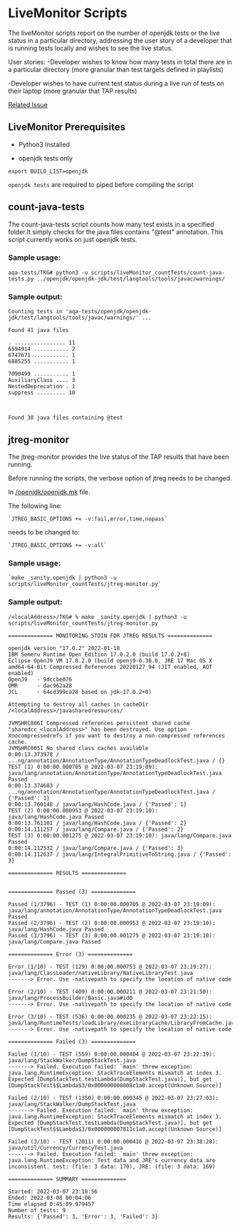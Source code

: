 # LiveMonitor Scripts

The liveMonitor scripts report on the number of openjdk tests or the live status in a particular directory, addressing the user story of a developer that is running tests locally and wishes to see the live status.

User stories:
-Developer wishes to know how many tests in total there are in a particular directory (more granular than test targets defined in playlists)

-Developer wishes to have current test status during a live run of tests on their laptop (more granular that TAP results)

[Related Issue](https://github.com/adoptium/TKG/issues/176)

## LiveMonitor Prerequisites

- Python3 Installed

- openjdk tests only

`export BUILD_LIST=openjdk`

`openjdk tests` are required to piped before compiling the script



## count-java-tests

The count-java-tests script counts how many test exists in a specified folder.It simply checks for the java files contains "@test" annotation. This script currently works on just openjdk tests.

### Sample usage:

`aqa-tests/TKG# python3 -u scripts/liveMonitor_countTests/count-java-tests.py ../openjdk/openjdk-jdk/test/langtools/tools/javac/warnings/`

### Sample output:

    Counting tests in 'aqa-tests/openjdk/openjdk-jdk/test/langtools/tools/javac/warnings/' ...

    Found 41 java files

    . ................ 11 
    6594914 ........... 2 
    6747671 ........... 1 
    6885255 ........... 1 

    7090499 ........... 1 
    AuxiliaryClass .... 3 
    NestedDeprecation . 1 
    suppress ......... 10 



    Found 30 java files containing @test

## jtreg-monitor

The jtreg-monitor provides the live status of the TAP results that have been running.

Before running the scripts, the verbose option of jtreg needs to be changed. 

In [/openjdk/openjdk.mk](https://github.com/adoptium/aqa-tests/blob/master/openjdk/openjdk.mk) file. 

The following line: 

    `JTREG_BASIC_OPTIONS += -v:fail,error,time,nopass`  
needs to be changed to:

    `JTREG_BASIC_OPTIONS += -v:all`

### Sample usage:

	`make _sanity.openjdk | python3 -u scripts/liveMonitor_countTests/jtreg-monitor.py`


### Sample output:

    /<localAddress>/TKG# % make _sanity.openjdk | python3 -u scripts/liveMonitor_countTests/jtreg-monitor.py

    ============== MONITORING STDIN FOR JTREG RESULTS ==============

    openjdk version "17.0.2" 2022-01-18
    IBM Semeru Runtime Open Edition 17.0.2.0 (build 17.0.2+8)
    Eclipse OpenJ9 VM 17.0.2.0 (build openj9-0.30.0, JRE 17 Mac OS X amd64-64-Bit Compressed References 20220127_94 (JIT enabled, AOT enabled)
    OpenJ9   - 9dccbe076
    OMR      - dac962a28
    JCL      - 64cd399ca28 based on jdk-17.0.2+8)

    Attempting to destroy all caches in cacheDir /<localAddress>/javasharedresources/

    JVMSHRC806I Compressed references persistent shared cache "sharedcc_<localAddress>" has been destroyed. Use option -Xnocompressedrefs if you want to destroy a non-compressed references cache.
    JVMSHRC005I No shared class caches available
    0:00:13.373978 / ...ng/annotation/AnnotationType/AnnotationTypeDeadlockTest.java / {}
    TEST (1) 0:00:00.000705 @ 2022-03-07 23:19:09): java/lang/annotation/AnnotationType/AnnotationTypeDeadlockTest.java Passed
    0:00:13.374683 / ...ng/annotation/AnnotationType/AnnotationTypeDeadlockTest.java / {'Passed': 1}
    0:00:13.760148 / java/lang/HashCode.java / {'Passed': 1}                                        
    TEST (2) 0:00:00.000953 @ 2022-03-07 23:19:10): java/lang/HashCode.java Passed
    0:00:13.761101 / java/lang/HashCode.java / {'Passed': 2}
    0:00:14.111257 / java/lang/Compare.java / {'Passed': 2} 
    TEST (3) 0:00:00.001275 @ 2022-03-07 23:19:10): java/lang/Compare.java Passed
    0:00:14.112532 / java/lang/Compare.java / {'Passed': 3}
    0:00:14.112637 / java/lang/IntegralPrimitiveToString.java / {'Passed': 3}

    ============== RESULTS ==============


    ============== Passed (3) ==============

    Passed (1/3796) - TEST (1) 0:00:00.000705 @ 2022-03-07 23:19:09): java/lang/annotation/AnnotationType/AnnotationTypeDeadlockTest.java Passed
    Passed (2/3796) - TEST (2) 0:00:00.000953 @ 2022-03-07 23:19:10): java/lang/HashCode.java Passed
    Passed (3/3796) - TEST (3) 0:00:00.001275 @ 2022-03-07 23:19:10): java/lang/Compare.java Passed

    ============== Error (3) ==============

    Error (1/10) - TEST (129) 0:00:00.000753 @ 2022-03-07 23:19:27): java/lang/ClassLoader/nativeLibrary/NativeLibraryTest.java 
    -------> Error. Use -nativepath to specify the location of native code

    Error (2/10) - TEST (409) 0:00:00.000211 @ 2022-03-07 23:21:50): java/lang/ProcessBuilder/Basic.java#id0 
    -------> Error. Use -nativepath to specify the location of native code

    Error (3/10) - TEST (536) 0:00:00.000235 @ 2022-03-07 23:22:15): java/lang/RuntimeTests/loadLibrary/exeLibraryCache/LibraryFromCache.java 
    -------> Error. Use -nativepath to specify the location of native code

    ============== Failed (3) ==============

    Failed (1/10) - TEST (559) 0:00:00.000404 @ 2022-03-07 23:22:19): java/lang/StackWalker/DumpStackTest.java 
    -------> Failed. Execution failed: `main' threw exception: java.lang.RuntimeException: StackTraceElements mismatch at index 3. Expected [DumpStackTest.testLambda(DumpStackTest.java)], but get [DumpStackTest$$Lambda$3/0x000000008808c1a0.accept(Unknown Source)]

    Failed (2/10) - TEST (1350) 0:00:00.000345 @ 2022-03-07 23:27:03): java/lang/StackWalker/DumpStackTest.java 
    -------> Failed. Execution failed: `main' threw exception: java.lang.RuntimeException: StackTraceElements mismatch at index 3. Expected [DumpStackTest.testLambda(DumpStackTest.java)], but get [DumpStackTest$$Lambda$3/0x000000007811c1a0.accept(Unknown Source)]

    Failed (3/10) - TEST (2011) 0:00:00.000416 @ 2022-03-07 23:38:28): java/util/Currency/CurrencyTest.java 
    -------> Failed. Execution failed: `main' threw exception: java.lang.RuntimeException: Test data and JRE's currency data are inconsistent. test: (file: 3 data: 170), JRE: (file: 3 data: 169)

    ============== SUMMARY ==============

    Started: 2022-03-07 23:18:56
    Ended: 2022-03-08 00:04:06
    Time elapsed 0:45:09.979457
    Number of tests: 9
    Results: {'Passed': 3, 'Error': 3, 'Failed': 3}